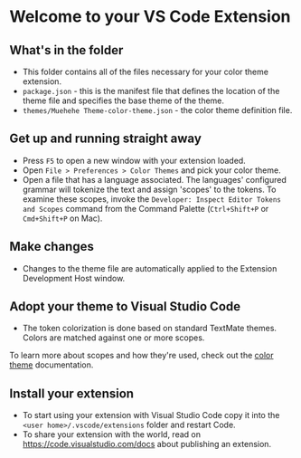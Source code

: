 # Welcome to your VS Code Extension

## What's in the folder

-   This folder contains all of the files necessary for your color theme extension.
-   `package.json` - this is the manifest file that defines the location of the theme file and specifies the base theme of the theme.
-   `themes/Muehehe Theme-color-theme.json` - the color theme definition file.

## Get up and running straight away

-   Press `F5` to open a new window with your extension loaded.
-   Open `File > Preferences > Color Themes` and pick your color theme.
-   Open a file that has a language associated. The languages' configured grammar will tokenize the text and assign 'scopes' to the tokens. To examine these scopes, invoke the `Developer: Inspect Editor Tokens and Scopes` command from the Command Palette (`Ctrl+Shift+P` or `Cmd+Shift+P` on Mac).

## Make changes

-   Changes to the theme file are automatically applied to the Extension Development Host window.

## Adopt your theme to Visual Studio Code

-   The token colorization is done based on standard TextMate themes. Colors are matched against one or more scopes.

To learn more about scopes and how they're used, check out the [color theme](https://code.visualstudio.com/api/extension-guides/color-theme) documentation.

## Install your extension

-   To start using your extension with Visual Studio Code copy it into the `<user home>/.vscode/extensions` folder and restart Code.
-   To share your extension with the world, read on https://code.visualstudio.com/docs about publishing an extension.
